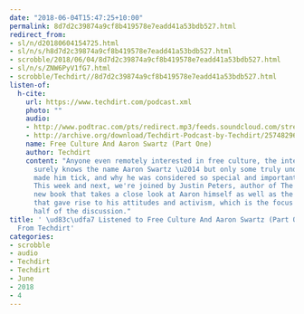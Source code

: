 ```yaml
---
date: "2018-06-04T15:47:25+10:00"
permalink: 8d7d2c39874a9cf8b419578e7eadd41a53bdb527.html
redirect_from:
- sl/n/d20180604154725.html
- sl/n/s/h8d7d2c39874a9cf8b419578e7eadd41a53bdb527.html
- scrobble/2018/06/04/8d7d2c39874a9cf8b419578e7eadd41a53bdb527.html
- sl/n/s/ZNW6PyV1fG7.html
- scrobble/Techdirt//8d7d2c39874a9cf8b419578e7eadd41a53bdb527.html
listen-of:
  h-cite:
    url: https://www.techdirt.com/podcast.xml
    photo: ""
    audio:
    - http://www.podtrac.com/pts/redirect.mp3/feeds.soundcloud.com/stream/257482964-techdirt-free-culture-and-aaron-swartz-part-one.mp3
    - http://archive.org/download/Techdirt-Podcast-by-Techdirt/257482964-techdirt-free-culture-and-aaron-swartz-part-one.mp3
    name: Free Culture And Aaron Swartz (Part One)
    author: Techdirt
    content: "Anyone even remotely interested in free culture, the internet and copyright
      surely knows the name Aaron Swartz \u2014 but only some truly understand what
      made him tick, and why he was considered so special and important in that world.
      This week and next, we're joined by Justin Peters, author of The Idealist, a
      new book that takes a close look at Aaron himself as well as the internet culture
      that gave rise to his attitudes and activism, which is the focus of this first
      half of the discussion."
title: ' \ud83c\udfa7 Listened to Free Culture And Aaron Swartz (Part One) by Techdirt
  From Techdirt'
categories:
- scrobble
- audio
- Techdirt
- Techdirt
- June
- 2018
- 4
---
```

